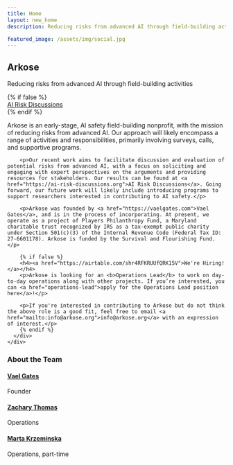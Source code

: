```yaml
---
title: Home
layout: new_home
description: Reducing risks from advanced AI through field-building activities

featured_image: /assets/img/social.jpg
---
```


<section id="banner" class="major">
  <div class="arkose-banner" style="background-image: url('{{ '/assets/images/arkose-banner.jpg' | relative_url }}')"></div>
      <div class="row xs-padding-1 banner-inner">
        <div class="-1u(large) 12u 11u(medium)">
          <h1 class="display-1">Arkose</h1>
          <p class="subheading">Reducing risks from advanced AI through field-building activities</p>
        </div>
        {% if false %}
          <div class="5u -1u 12u(small) banner-button-container">
            <a href="https://ai-risk-discussions.org" class="banner-button">
              AI Risk Discussions
            </a>
          </div>
        {% endif %}
      </div>
</section>

<div class="section">
  <div class="inner">
    <div class="row align-items-center">
      <div>
        <p>Arkose is an early-stage, AI safety field-building nonprofit, with the mission of reducing risks from advanced AI. Our approach will likely encompass a range of activities and responsibilities, primarily involving surveys, calls, and supportive programs.</p>

        <p>Our recent work aims to facilitate discussion and evaluation of potential risks from advanced AI, with a focus on soliciting and engaging with expert perspectives on the arguments and providing resources for stakeholders. Our results can be found at <a href="https://ai-risk-discussions.org">AI Risk Discussions</a>. Going forward, our future work will likely include introducing programs to support researchers interested in contributing to AI safety.</p>

        <p>Arkose was founded by <a href="https://vaelgates.com">Vael Gates</a>, and is in the process of incorporating. At present, we operate as a project of Players Philanthropy Fund, a Maryland charitable trust recognized by IRS as a tax-exempt public charity under Section 501(c)(3) of the Internal Revenue Code (Federal Tax ID: 27-6601178). Arkose is funded by the Survival and Flourishing Fund.</p>

        {% if false %}
        <h4><a href="https://airtable.com/shr4RFKRUUfQRK15V">We're Hiring!</a></h4>
        <p>Arkose is looking for an <b>Operations Lead</b> to work on day-to-day operations along with other projects. If you’re interested, you can <a href="operations-lead">apply for the Operations Lead position here</a>!</p>

        <p>If you're interested in contributing to Arkose but do not think the above role is a good fit, feel free to email <a href="mailto:info@arkose.org">info@arkose.org</a> with an expression of interest.</p>
        {% endif %}
      </div>
    </div>
  </div>
</div>

<div class="section bg-gray">
  <div class="inner">
    <h3>About the Team</h3>
    <div class="row text-center">
      <div class="4u 12u(small)">
        <h4><a href="https://vaelgates.com">Vael Gates</a></h4>
        <div class="role">Founder</div>
      </div>
      <div class="4u 12u(small)">
        <h4><a href="https://www.linkedin.com/in/zacharythomas10/">Zachary Thomas</a></h4>
        <div class="role">Operations</div>
      </div>
      <div class="4u 12u(small)">
        <h4><a href="https://www.linkedin.com/in/krzeminskamarta/">Marta Krzeminska</a></h4>
        <div class="role">Operations, part-time</div>
      </div>
    </div>
  </div>
</div>
